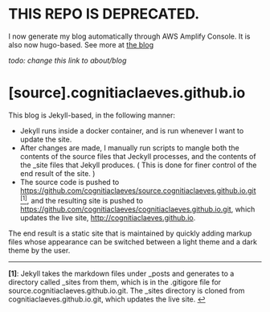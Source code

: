 # THIS REPO IS DEPRECATED.
I now generate my blog automatically through AWS Amplify Console. It is also now hugo-based. See more at [the blog]( https://www.sourceapprentice.com/tags/serverless-blog/) 

_todo: change this link to about/blog_

# [source].cognitiaclaeves.github.io

This blog is Jekyll-based, in the following manner:

- Jekyll runs inside a docker container, and is run whenever I want to
update the site.
- After changes are made, I manually run scripts to mangle both the contents of
the source files that Jeckyll processes, and the contents of the \_site
files that Jekyll produces. ( This is done for finer control of the end
result of the site. )
- The source code is pushed to https://github.com/cognitiaclaeves/source.cognitiaclaeves.github.io.git [<sup id="a1">[1]</sup>](#f1), and the
resulting site is pushed to https://github.com/cognitiaclaeves/cognitiaclaeves.github.io.git, which updates the live site, http://cognitiaclaeves.github.io.

The end result is a static site that is maintained by quickly adding markup
files whose appearance can be switched between a light theme and a dark
theme by the user.


----

<b id="f1">[1]</b>: Jekyll takes the markdown files under _posts and generates to a directory called \_sites from them, which is in the .gitigore file for source.cognitiaclaeves.github.io.git. The \_sites directory is cloned from cognitiaclaeves.github.io.git, which updates the live site. [↩](#a1)

